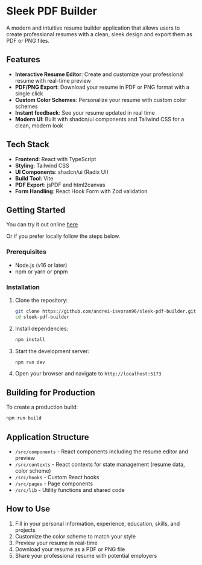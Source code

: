 # Sleek PDF Builder

A modern and intuitive resume builder application that allows users to create professional resumes with a clean, sleek design and export them as PDF or PNG files.

## Features

- **Interactive Resume Editor**: Create and customize your professional resume with real-time preview
- **PDF/PNG Export**: Download your resume in PDF or PNG format with a single click
- **Custom Color Schemes**: Personalize your resume with custom color schemes
- **Instant feedback**: See your resume updated in real time
- **Modern UI**: Built with shadcn/ui components and Tailwind CSS for a clean, modern look

## Tech Stack

- **Frontend**: React with TypeScript
- **Styling**: Tailwind CSS
- **UI Components**: shadcn/ui (Radix UI)
- **Build Tool**: Vite
- **PDF Export**: jsPDF and html2canvas
- **Form Handling**: React Hook Form with Zod validation

## Getting Started

You can try it out online [here](https://andrei-isvoran96.github.io/sleek-pdf-builder/)

Or if you prefer locally follow the steps below.

### Prerequisites

- Node.js (v16 or later)
- npm or yarn or pnpm

### Installation

1. Clone the repository:
   ```sh
   git clone https://github.com/andrei-isvoran96/sleek-pdf-builder.git
   cd sleek-pdf-builder
   ```

2. Install dependencies:
   ```sh
   npm install
   ```

3. Start the development server:
   ```sh
   npm run dev
   ```

4. Open your browser and navigate to `http://localhost:5173`

## Building for Production

To create a production build:

```sh
npm run build
```

## Application Structure

- `/src/components` - React components including the resume editor and preview
- `/src/contexts` - React contexts for state management (resume data, color scheme)
- `/src/hooks` - Custom React hooks
- `/src/pages` - Page components
- `/src/lib` - Utility functions and shared code

## How to Use

1. Fill in your personal information, experience, education, skills, and projects
2. Customize the color scheme to match your style
3. Preview your resume in real-time
4. Download your resume as a PDF or PNG file
5. Share your professional resume with potential employers
